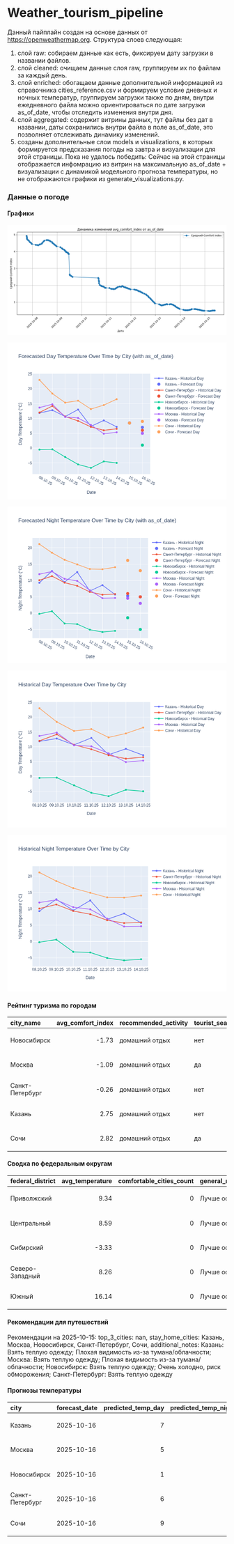 # Weather_tourism_pipeline
Данный пайплайн создан на основе данных от https://openweathermap.org.
Структура слоев следующая:
  1) слой raw: 
  собираем данные как есть, фиксируем дату загрузки в названии файлов.
  2) слой cleaned:
  очищаем данные слоя raw, группируем их по файлам за каждый день.
  3) слой enriched:
  обогащаем данные дополнительной информацией из справочника cities_reference.csv и формируем условие дневных и ночных температур,
  группируем загрузки также по дням, внутри ежедневного файла можно ориентироваться по дате загрузки as_of_date, чтобы отследить изменения внутри дня.
  4) слой aggregated:
   содержит витрины данных, тут файлы без дат в названии, даты сохранились внутри файла в поле as_of_date, это позволняет отслеживать динамику изменений.
  6) созданы дополнительные слои models и visualizations, в которых формируется предсказания погоды на завтра и визуализации для этой страницы.
  Пока не удалось победить: Сейчас на этой страницы отображается инфомрацию из витрин на максимальную as_of_date + визуализации с динамикой модельного прогноза температуры, 
  но не отображаются графики из generate_visualizations.py.
<!-- WEATHER DATA START -->
### Данные о погоде

#### Графики
![Comfort Index Trend](data/visualizations/comfort_index_trend.png)

![Forecasted Day Temperature](data/visualizations/forecasted_day_temperature.png)

![Forecasted Night Temperature](data/visualizations/forecasted_night_temperature.png)

![Historical Day Temperature](data/visualizations/historical_day_temperature.png)

![Historical Night Temperature](data/visualizations/historical_night_temperature.png)

#### Рейтинг туризма по городам
| city_name       |   avg_comfort_index | recommended_activity   | tourist_season_match   | tourism_season   | tour_recommendation       | as_of_date          |
|:----------------|--------------------:|:-----------------------|:-----------------------|:-----------------|:--------------------------|:--------------------|
| Новосибирск     |               -1.73 | домашний отдых         | нет                    | Июнь-Август      | домашний отдых вне сезона | 2025-10-15 09:38:00 |
| Москва          |               -1.09 | домашний отдых         | да                     | Круглогодично    | домашний отдых в сезон    | 2025-10-15 09:38:00 |
| Санкт-Петербург |               -0.26 | домашний отдых         | нет                    | Май-Сентябрь     | домашний отдых вне сезона | 2025-10-15 09:38:00 |
| Казань          |                2.75 | домашний отдых         | нет                    | Май-Сентябрь     | домашний отдых вне сезона | 2025-10-15 09:38:00 |
| Сочи            |                2.82 | домашний отдых         | да                     | Май-Октябрь      | домашний отдых в сезон    | 2025-10-15 09:38:00 |

#### Сводка по федеральным округам
| federal_district   |   avg_temperature |   comfortable_cities_count | general_recommendation   | as_of_date          |
|:-------------------|------------------:|---------------------------:|:-------------------------|:--------------------|
| Приволжский        |              9.34 |                          0 | Лучше остаться дома      | 2025-10-15 09:38:00 |
| Центральный        |              8.59 |                          0 | Лучше остаться дома      | 2025-10-15 09:38:00 |
| Сибирский          |             -3.33 |                          0 | Лучше остаться дома      | 2025-10-15 09:38:00 |
| Северо-Западный    |              8.26 |                          0 | Лучше остаться дома      | 2025-10-15 09:38:00 |
| Южный              |             16.14 |                          0 | Лучше остаться дома      | 2025-10-15 09:38:00 |

#### Рекомендации для путешествий
Рекомендации на 2025-10-15: top_3_cities: nan, stay_home_cities: Казань, Москва, Новосибирск, Санкт-Петербург, Сочи, additional_notes: Казань: Взять теплую одежду; Плохая видимость из-за тумана/облачности; Москва: Взять теплую одежду; Плохая видимость из-за тумана/облачности; Новосибирск: Взять теплую одежду; Очень холодно, риск обморожения; Санкт-Петербург: Взять теплую одежду

#### Прогнозы температуры
| city            | forecast_date   |   predicted_temp_day |   predicted_temp_night | model_type       | as_of_date          |
|:----------------|:----------------|---------------------:|-----------------------:|:-----------------|:--------------------|
| Казань          | 2025-10-16      |                    7 |                      5 | LinearRegression | 2025-10-15 09:38:50 |
| Москва          | 2025-10-16      |                    5 |                      3 | LinearRegression | 2025-10-15 09:38:50 |
| Новосибирск     | 2025-10-16      |                    1 |                     -5 | LinearRegression | 2025-10-15 09:38:50 |
| Санкт-Петербург | 2025-10-16      |                    6 |                      5 | LinearRegression | 2025-10-15 09:38:50 |
| Сочи            | 2025-10-16      |                    9 |                     13 | LinearRegression | 2025-10-15 09:38:50 |


<!-- WEATHER DATA END -->
